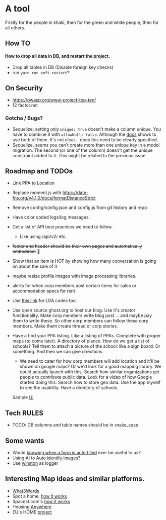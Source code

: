 # A tool
Firstly for the people in khaki, then for the green and white people, then for all others.

## How TO
#### How to drop all data in DB, and restart the project.
- Drop all tables in DB (Disable foreign key checks)
- run `yarn run soft-restart`?

## On Security
* https://owasp.org/www-project-top-ten/
* 12 factor.net

### Gotcha / Bugs?
- Sequelize; setting only `unique: true` doesn't make a column unique. You have to combine it with `allowNull: false`. Although the [docs](https://sequelize.org/docs/v6/core-concepts/validations-and-constraints/#unique-constraint) shows to use both of them. It's not clear... does this need to be clearly specified.
- Sequelize, seems you can't create more than one unique key in a model migration. The second (or one of the column) doesn't get the unique constraint added to it. This might be related to the previous issue.

## Roadmap and TODOs
* Link PPA to Location
- Replace moment.js with https://date-fns.org/v4.1.0/docs/formatDistanceStrict
* Remove config/config.json and config.js from git history and repo
* Have color coded logs/log messages.
* Get a list of API best practices we need to follow.
  * Like using /api/v2/ etc.
* ~~footer and header should be their own pages and automatically embedded.~~ 🚫
* Show that an item is HOT by showing how many conversation is going on about the sale of it
* maybe resize profile images with image processing libraries.
* alerts for when corp members post certain items for sales or accommodation specs for rent
* Use [this link](https://www.crusaderpensions.com/download/local_govt_codes_.pdf) for LGA codes too.
* Use open source ghost.org to host our blog. Use it's creator functionality. Make corp members write blog post ... and maybe pay them to write these. So other corp members can follow these corp members. Make them create thread or corp stories.
* Have a find your PPA listing. Like a listing of PPAs. Complete with proper maps (to come later). A directory of places. How do we get a list of schools? Tell them to attach a picture of the school: like a sign board. Or something. And then we can give directions.
  * We need to cater for how corp members will add location and it'll be shown on google maps? Or we'd look for a good mapping library. We could actually launch with this. Search how similar organizations get people to contribute public data. Look for a video of how Google started doing this. Search how to store geo data. Use the app myself to see the usability. Have a directory of schools.

  Sample [UI](https://www.behance.net/gallery/137205503/New-Roots-Finding-rental-homes-app/modules/775936229)

## Tech RULES
* TODO: DB columns and table names should be in snake_case.

## Some wants
* Would [knowing when a form is auto filled](https://material.angular.io/cdk/text-field/overview) ever be useful to us?
* Using AI to [Auto identify images](https://aihub.cloud.google.com/p/products%2F150687a7-cb7c-4066-899d-ebfbc0aac5d3)?
* Use [winston](https://github.com/winstonjs/winston) as logger


## Interesting Map ideas and similar platforms.
* [What3Words](https://what3words.com/)
* Spot a home; [how it works](https://www.spotahome.com/how-it-works)
* Spacest.com's [how it works](https://spacest.com/how-works)
* Housing [Anywhere](https://housinganywhere.com/)
* EU's HOME [project](https://www.thehomeproject.eu/)
